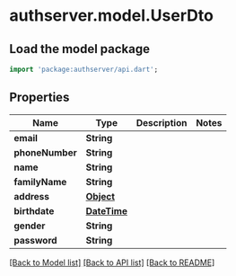 # authserver.model.UserDto

## Load the model package
```dart
import 'package:authserver/api.dart';
```

## Properties
Name | Type | Description | Notes
------------ | ------------- | ------------- | -------------
**email** | **String** |  | 
**phoneNumber** | **String** |  | 
**name** | **String** |  | 
**familyName** | **String** |  | 
**address** | [**Object**](.md) |  | 
**birthdate** | [**DateTime**](DateTime.md) |  | 
**gender** | **String** |  | 
**password** | **String** |  | 

[[Back to Model list]](../README.md#documentation-for-models) [[Back to API list]](../README.md#documentation-for-api-endpoints) [[Back to README]](../README.md)


